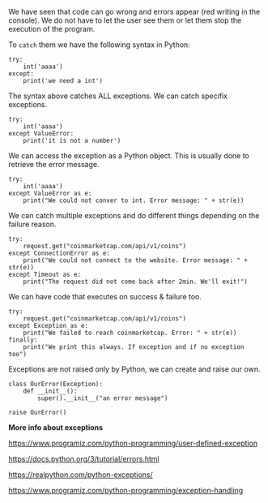 We have seen that code can go wrong and errors appear (red writing in the console). We do not have to let the user see them or let them stop the execution of the program.

To `catch` them we have the following syntax in Python:

```
try:
    int('aaaa')
except:
    print('we need a int')
```

The syntax above catches ALL exceptions. We can catch specifix exceptions.

```
try:
    int('aaaa')
except ValueError:
    print('it is not a number')
```

We can access the exception as a Python object. This is usually done to retrieve the error message.

```
try:
    int('aaaa')
except ValueError as e:
    print("We could not conver to int. Error message: " + str(e))
```

We can catch multiple exceptions and do different things depending on the failure reason.
```
try:
    request.get("coinmarketcap.com/api/v1/coins")
except ConnectionError as e:
    print("We could not connect to the website. Error message: " + str(e))
except Timeout as e:
    print("The request did not come back after 2min. We'll exit!")
```

We can have code that executes on success & failure too.
```
try:
    request.get("coinmarketcap.com/api/v1/coins")
except Exception as e:
    print("We failed to reach coinmarketcap. Error: " + str(e))
finally:
    print("We print this always. If exception and if no exception too")
```

Exceptions are not raised only by Python, we can create and raise our own.

```
class OurError(Exception):
    def __init__():
        super().__init__("an error message")

raise OurError()
```

**More info about exceptions**

https://www.programiz.com/python-programming/user-defined-exception

https://docs.python.org/3/tutorial/errors.html

https://realpython.com/python-exceptions/

https://www.programiz.com/python-programming/exception-handling
